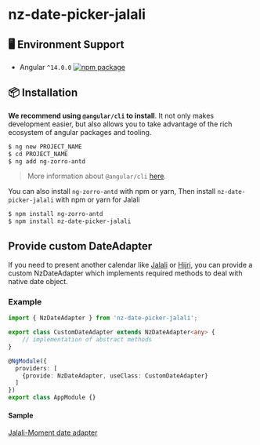 # nz-date-picker-jalali

## 🖥 Environment Support

* Angular `^14.0.0` [![npm package](https://img.shields.io/npm/v/ng-zorro-antd.svg?style=flat-square)](https://www.npmjs.org/package/ng-zorro-antd)

## 📦 Installation

**We recommend using `@angular/cli` to install**. It not only makes development easier, but also allows you to take advantage of the rich ecosystem of angular packages and tooling.

```bash
$ ng new PROJECT_NAME
$ cd PROJECT_NAME
$ ng add ng-zorro-antd
```

> More information about `@angular/cli` [here](https://github.com/angular/angular-cli).

You can also install `ng-zorro-antd` with npm or yarn,
Then install `nz-date-picker-jalali` with npm or yarn for Jalali

```bash
$ npm install ng-zorro-antd
$ npm install nz-date-picker-jalali
```


## Provide custom DateAdapter
If you need to present another calendar like [Jalali](https://en.wikipedia.org/wiki/Jalali_calendar) or [Hijri](https://en.wikipedia.org/wiki/Islamic_calendar), you can provide a custom NzDateAdapter which implements required methods to deal with native date object.

### Example
```ts
import { NzDateAdapter } from 'nz-date-picker-jalali';

export class CustomDateAdapter extends NzDateAdapter<any> {
    // implementation of abstract methods
}

@NgModule({
  providers: [
    {provide: NzDateAdapter, useClass: CustomDateAdapter}
  ]
})
export class AppModule {}
```
#### Sample
[Jalali-Moment date adapter](https://gist.github.com/psychomet/22798ab7552b38751ac44a665fe1c512)
